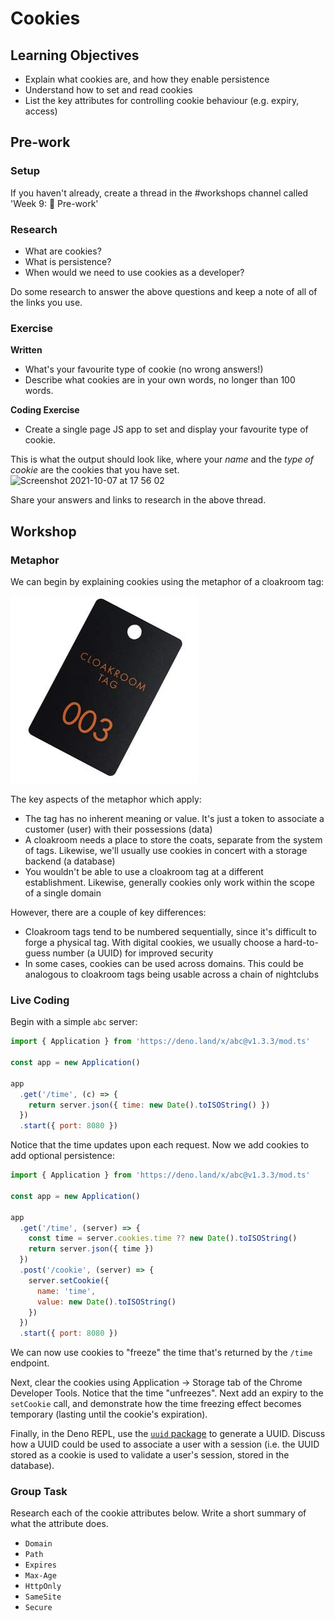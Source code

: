 # Cookies

## Learning Objectives

- Explain what cookies are, and how they enable persistence
- Understand how to set and read cookies
- List the key attributes for controlling cookie behaviour (e.g. expiry, access)

## Pre-work

### Setup

If you haven't already, create a thread in the #workshops channel called 'Week 9: 🍪 Pre-work'

### Research

- What are cookies?
- What is persistence?
- When would we need to use cookies as a developer?

Do some research to answer the above questions and keep a note of all of the links you use.

### Exercise

**Written**

- What's your favourite type of cookie (no wrong answers!)
- Describe what cookies are in your own words, no longer than 100 words.

**Coding Exercise**

- Create a single page JS app to set and display your favourite type of cookie.

This is what the output should look like, where your _name_ and the _type of cookie_ are the cookies that you have set.![Screenshot 2021-10-07 at 17 56 02](https://user-images.githubusercontent.com/86953663/136430687-113fb988-bbb8-407b-9e72-e0bc804dafb7.png)

Share your answers and links to research in the above thread.

## Workshop

### Metaphor

We can begin by explaining cookies using the metaphor of a cloakroom tag:

![Cloakroom tag](../assets/cloakroom-tag.jpg)

The key aspects of the metaphor which apply:

- The tag has no inherent meaning or value. It's just a token to associate a customer (user) with their possessions (data)
- A cloakroom needs a place to store the coats, separate from the system of tags. Likewise, we'll usually use cookies in concert with a storage backend (a database)
- You wouldn't be able to use a cloakroom tag at a different establishment. Likewise, generally cookies only work within the scope of a single domain

However, there are a couple of key differences:

- Cloakroom tags tend to be numbered sequentially, since it's difficult to forge a physical tag. With digital cookies, we usually choose a hard-to-guess number (a UUID) for improved security
- In some cases, cookies can be used across domains. This could be analogous to cloakroom tags being usable across a chain of nightclubs

### Live Coding

Begin with a simple `abc` server:

```js
import { Application } from 'https://deno.land/x/abc@v1.3.3/mod.ts'

const app = new Application()

app
  .get('/time', (c) => {
    return server.json({ time: new Date().toISOString() })
  })
  .start({ port: 8080 })
```

Notice that the time updates upon each request. Now we add cookies to add optional persistence:

```js
import { Application } from 'https://deno.land/x/abc@v1.3.3/mod.ts'

const app = new Application()

app
  .get('/time', (server) => {
    const time = server.cookies.time ?? new Date().toISOString()
    return server.json({ time })
  })
  .post('/cookie', (server) => {
    server.setCookie({
      name: 'time',
      value: new Date().toISOString()
    })
  })
  .start({ port: 8080 })
```

We can now use cookies to "freeze" the time that's returned by the `/time` endpoint.

Next, clear the cookies using Application → Storage tab of the Chrome Developer Tools. Notice that the time "unfreezes". Next add an expiry to the `setCookie` call, and demonstrate how the time freezing effect becomes temporary (lasting until the cookie's expiration).

Finally, in the Deno REPL, use the [`uuid` package](https://deno.land/std@0.106.0/uuid/README.md) to generate a UUID. Discuss how a UUID could be used to associate a user with a session (i.e. the UUID stored as a cookie is used to validate a user's session, stored in the database).

### Group Task

Research each of the cookie attributes below. Write a short summary of what the attribute does.

- `Domain`
- `Path`
- `Expires`
- `Max-Age`
- `HttpOnly`
- `SameSite`
- `Secure`
